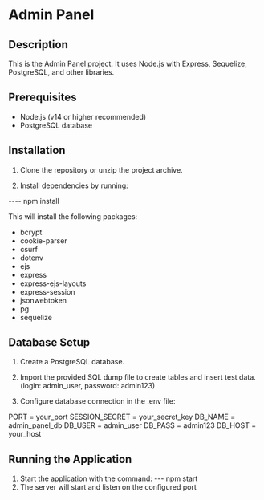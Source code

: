 # Admin Panel

## Description
This is the Admin Panel project. It uses Node.js with Express, Sequelize, PostgreSQL, and other libraries.

## Prerequisites
- Node.js (v14 or higher recommended)
- PostgreSQL database

## Installation

1. Clone the repository or unzip the project archive.

2. Install dependencies by running:
   
---- npm install

This will install the following packages:
- bcrypt
- cookie-parser
- csurf
- dotenv
- ejs
- express
- express-ejs-layouts
- express-session
- jsonwebtoken
- pg
- sequelize

## Database Setup
1. Create a PostgreSQL database.

2. Import the provided SQL dump file to create tables and insert test data. (login: admin_user, password: admin123)

3. Configure database connection in the .env file:

PORT = your_port
SESSION_SECRET = your_secret_key
DB_NAME = admin_panel_db
DB_USER = admin_user
DB_PASS = admin123
DB_HOST = your_host

## Running the Application
1. Start the application with the command:
--- npm start
2. The server will start and listen on the configured port
